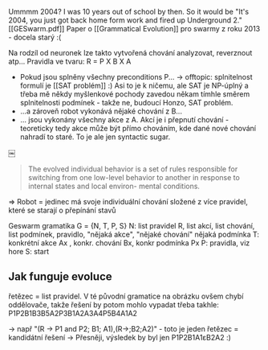 Ummmm 2004? I was 10 years out of school by then. So it would be "It's 2004, you just got back home form work and fired up Underground 2."[[GESwarm.pdf]]
Paper o [[Grammatical Evolution]] pro swarmy z roku 2013 - docela starý :(

Na rodzíl od neuronek lze takto vytvořená chování analyzovat, reverznout atp...
Pravidla ve tvaru: R = P X B X A
* Pokud jsou splněny všechny preconditions P... -> offtopic: splnitelnost formulí je [[SAT problém]] :) Asi to je k ničemu, ale SAT je NP-úplný a třeba mě někdy myšlenkové pochody zavedou někam tímhle směrem splnitelnosti podmínek - takže ne, budoucí Honzo, SAT problém.
* ...a zároveň robot vykonává nějaké chování z B...
* ... jsou vykonány všechny akce z A. Akcí je i přepnutí chování - teoreticky tedy akce může být přímo chováním, kde dané nové chování nahradí to staré. To je ale jen syntactic sugar. 


￼



>The evolved individual behavior is a set
of rules responsible for switching from one low-level behavior
to another in response to internal states and local environ-
mental conditions.

=> Robot = jedinec má svoje individuální chování složené z více pravidel, které se starají o přepínání stavů

Geswarm gramatika G = {N, T, P, S}
N: list pravidel R, list akcí, list chování, list podmínek, pravidlo, "nějaká akce", "nějaké chování" nějaká podmínka
T:  konkrétní akce Ax , konkr. chování Bx, konkr podmínka Px
P: pravidla, viz hore
S: start

Jak funguje evoluce
---
řetězec = list pravidel. V té původní gramatice na obrázku ovšem chybí oddělovače, takže řešení by potom mohlo vypadat třeba takhle:
P1P2B1B3B5A2P3B1A2A3A4P5B4A1A2

-> např "(R -> P1 and P2; B1; A1),(R->;B2;A2)" - toto je jeden řetězec = kandidátní řešení
	-> Přesněji, výsledek by byl jen P1P2B1A1εB2A2 :) 
